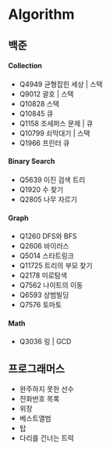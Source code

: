 # Algorithm
## 백준
#### Collection
<ul>
<li>Q4949 균형잡힌 세상 | 스택 </li>
<li>Q9012 괄호 | 스택 </li>
<li>Q10828 스택 </li>
<li>Q10845 큐 </li>
<li>Q1158 조세퍼스 문제 | 큐 </li>
<li>Q10799 쇠막대기 | 스택 </li>
<li>Q1966 프린터 큐 </li>
</ul>

#### Binary Search 
<ul>
<li>Q5639 이진 검색 트리</li>
<li>Q1920 수 찾기</li>
<li>Q2805 나무 자르기</li>
</ul>

#### Graph
<ul>
<li>Q1260 DFS와 BFS</li>
<li>Q2606 바이러스</li>
<li>Q5014 스타트링크</li>
<li>Q11725 트리의 부모 찾기</li>
<li>Q2178 미로탐색</li>
<li>Q7562 나이트의 이동</li>
<li>Q6593 상범빌딩</li>
<li>Q7576 토마토</li>
</ul>

#### Math
<ul>
<li>Q3036 링 | GCD</li>
</ul>  

## 프로그래머스
<ul>
<li>완주하지 못한 선수</li>
<li>전화번호 목록</li>
<li>위장</li>
<li>베스트앨범</li>
<li>탑</li>
<li>다리를 건너는 트럭</li>
</ul>
